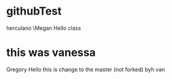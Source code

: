 # githubTest
herculano
\Megan
Hello class
# this was vanessa
Gregory
Hello
this is change to the master (not forked) byh van

